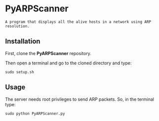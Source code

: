 PyARPScanner
============

    A program that displays all the alive hosts in a network using ARP resolution.

Installation
------------
First, clone the **PyARPScanner** repository.

Then open a terminal and go to the cloned directory and type:

    sudo setup.sh
Usage
-----
The server needs root privileges to send ARP packets. So, in the terminal type:
    
    sudo python PyARPScanner.py